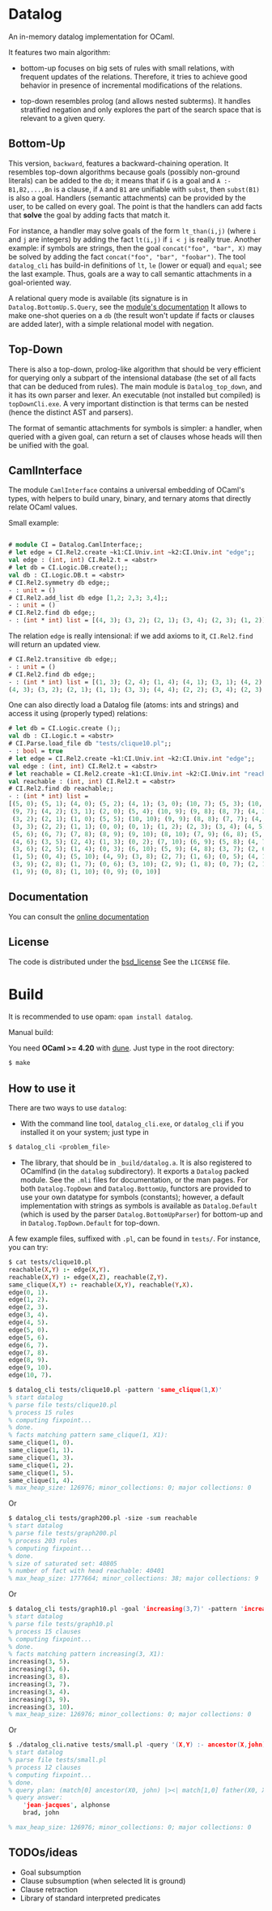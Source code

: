 # Datalog

An in-memory datalog implementation for OCaml.

It features two main algorithm:

- bottom-up focuses on big sets of rules with small relations, with frequent
  updates of the relations. Therefore, it tries to achieve good behavior in
  presence of incremental modifications of the relations.

- top-down resembles prolog (and allows nested subterms). It handles
  stratified negation and only explores the part of the search space that
  is relevant to a given query.

## Bottom-Up

This version, `backward`, features a backward-chaining operation. It resembles
top-down algorithms because goals (possibly non-ground literals) can be
added to the `db`; it means that if `G` is a goal and
`A :- B1,B2,...,Bn` is a clause,
if `A` and `B1` are unifiable with `subst`, then `subst(B1)` is also a goal.
Handlers (semantic attachments) can be provided by the user, to be called on
every goal. The point is that the handlers can add facts that **solve** the
goal by adding facts that match it.

For instance, a handler may solve goals of the form `lt_than(i,j)` (where
`i` and `j` are integers) by adding the fact `lt(i,j)` if `i < j` is
really true. Another example: if symbols are strings, then the goal
`concat("foo", "bar", X)` may be solved by adding the fact
`concat("foo", "bar", "foobar")`. The tool `datalog_cli` has build-in
definitions of `lt`, `le` (lower or equal) and `equal`; see the last example.
Thus, goals are a way to call semantic attachments in a goal-oriented way.

A relational query mode is available (its signature is in
`Datalog.BottomUp.S.Query`, see the [module's documentation](http://cedeela.fr/~simon/software/datalog/BottomUp.S.Query.html)
It allows to make one-shot queries on a `db` (the result won't update
if facts or clauses are added later), with a simple relational model
with negation.

## Top-Down

There is also a top-down, prolog-like algorithm that should be very efficient
for querying only a subpart of the intensional database (the set of all
facts that can be deduced from rules). The main module is `Datalog_top_down`,
and it has its own parser and lexer. An executable (not installed but compiled)
is `topDownCli.exe`. A very important distinction is that terms
can be nested (hence the distinct AST and parsers).

The format of semantic attachments for symbols is simpler: a handler, when
queried with a given goal, can return a set of clauses whose heads will
then be unified with the goal.

## CamlInterface

The module `CamlInterface` contains a universal embedding of OCaml's types,
with helpers to build unary, binary, and ternary atoms that directly relate
OCaml values.

Small example:

```ocaml

# module CI = Datalog.CamlInterface;;
# let edge = CI.Rel2.create ~k1:CI.Univ.int ~k2:CI.Univ.int "edge";;
val edge : (int, int) CI.Rel2.t = <abstr>
# let db = CI.Logic.DB.create();;
val db : CI.Logic.DB.t = <abstr>
# CI.Rel2.symmetry db edge;;
- : unit = ()
# CI.Rel2.add_list db edge [1,2; 2,3; 3,4];;
- : unit = ()
# CI.Rel2.find db edge;;
- : (int * int) list = [(4, 3); (3, 2); (2, 1); (3, 4); (2, 3); (1, 2)]
```

The relation `edge` is really intensional: if we add axioms to it,
`CI.Rel2.find` will return an updated view.

```ocaml
# CI.Rel2.transitive db edge;;
- : unit = ()
# CI.Rel2.find db edge;;
- : (int * int) list = [(1, 3); (2, 4); (1, 4); (4, 1); (3, 1); (4, 2);
(4, 3); (3, 2); (2, 1); (1, 1); (3, 3); (4, 4); (2, 2); (3, 4); (2, 3); (1, 2)]
```

One can also directly load a Datalog file (atoms: ints and strings) and access
it using (properly typed) relations:

```ocaml
# let db = CI.Logic.create ();;
val db : CI.Logic.t = <abstr>
# CI.Parse.load_file db "tests/clique10.pl";;
- : bool = true
# let edge = CI.Rel2.create ~k1:CI.Univ.int ~k2:CI.Univ.int "edge";;
val edge : (int, int) CI.Rel2.t = <abstr>
# let reachable = CI.Rel2.create ~k1:CI.Univ.int ~k2:CI.Univ.int "reachable";;
val reachable : (int, int) CI.Rel2.t = <abstr>
# CI.Rel2.find db reachable;;
- : (int * int) list =
[(5, 0); (5, 1); (4, 0); (5, 2); (4, 1); (3, 0); (10, 7); (5, 3); (10, 8);
 (9, 7); (4, 2); (3, 1); (2, 0); (5, 4); (10, 9); (9, 8); (8, 7); (4, 3);
 (3, 2); (2, 1); (1, 0); (5, 5); (10, 10); (9, 9); (8, 8); (7, 7); (4, 4);
 (3, 3); (2, 2); (1, 1); (0, 0); (0, 1); (1, 2); (2, 3); (3, 4); (4, 5);
 (5, 6); (6, 7); (7, 8); (8, 9); (9, 10); (8, 10); (7, 9); (6, 8); (5, 7);
 (4, 6); (3, 5); (2, 4); (1, 3); (0, 2); (7, 10); (6, 9); (5, 8); (4, 7);
 (3, 6); (2, 5); (1, 4); (0, 3); (6, 10); (5, 9); (4, 8); (3, 7); (2, 6);
 (1, 5); (0, 4); (5, 10); (4, 9); (3, 8); (2, 7); (1, 6); (0, 5); (4, 10);
 (3, 9); (2, 8); (1, 7); (0, 6); (3, 10); (2, 9); (1, 8); (0, 7); (2, 10);
 (1, 9); (0, 8); (1, 10); (0, 9); (0, 10)]
 ```

## Documentation

You can consult the [online documentation](http://cedeela.fr/~simon/software/datalog/)

## License

The code is distributed under the [bsd_license](http://opensource.org/licenses/BSD-2-Clause)
See the `LICENSE` file.

Build
=====

It is recommended to use opam: `opam install datalog`.

Manual build:

You need **OCaml >= 4.20** with [dune](https://github.com/ocaml/dune). Just type in the root directory:

```sh
$ make
```

## How to use it

There are two ways to use `datalog`:

- With the command line tool, `datalog_cli.exe`, or `datalog_cli` if you
  installed it on your system; just type in

```sh
$ datalog_cli <problem_file>
```

- The library, that should be in `_build/datalog.a`. It is also registered to
  OCamlfind (in the `datalog` subdirectory). It exports a `Datalog` packed
  module. See the `.mli` files for documentation, or the man pages.
  For both `Datalog.TopDown` and `Datalog.BottomUp`, functors are
  provided to use your own datatype for symbols (constants);
  however, a default implementation with strings as symbols is available as
  `Datalog.Default` (which is used by the parser `Datalog.BottomUpParser`)
  for bottom-up and in `Datalog.TopDown.Default` for top-down.

A few example files, suffixed with `.pl`, can be found in `tests/`. For instance, you
can try:

```prolog
$ cat tests/clique10.pl
reachable(X,Y) :- edge(X,Y).
reachable(X,Y) :- edge(X,Z), reachable(Z,Y).
same_clique(X,Y) :- reachable(X,Y), reachable(Y,X).
edge(0, 1).
edge(1, 2).
edge(2, 3).
edge(3, 4).
edge(4, 5).
edge(5, 0).
edge(5, 6).
edge(6, 7).
edge(7, 8).
edge(8, 9).
edge(9, 10).
edge(10, 7).

$ datalog_cli tests/clique10.pl -pattern 'same_clique(1,X)'
% start datalog
% parse file tests/clique10.pl
% process 15 rules
% computing fixpoint...
% done.
% facts matching pattern same_clique(1, X1):
same_clique(1, 0).
same_clique(1, 1).
same_clique(1, 3).
same_clique(1, 2).
same_clique(1, 5).
same_clique(1, 4).
% max_heap_size: 126976; minor_collections: 0; major collections: 0
```

Or

```prolog
$ datalog_cli tests/graph200.pl -size -sum reachable
% start datalog
% parse file tests/graph200.pl
% process 203 rules
% computing fixpoint...
% done.
% size of saturated set: 40805
% number of fact with head reachable: 40401
% max_heap_size: 1777664; minor_collections: 38; major collections: 9
```

Or

```prolog
$ datalog_cli tests/graph10.pl -goal 'increasing(3,7)' -pattern 'increasing(3,X)'
% start datalog
% parse file tests/graph10.pl
% process 15 clauses
% computing fixpoint...
% done.
% facts matching pattern increasing(3, X1):
increasing(3, 5).
increasing(3, 6).
increasing(3, 8).
increasing(3, 7).
increasing(3, 4).
increasing(3, 9).
increasing(3, 10).
% max_heap_size: 126976; minor_collections: 0; major collections: 0
```

Or

```prolog
$ ./datalog_cli.native tests/small.pl -query '(X,Y) :- ancestor(X,john), father(X,Y), not mother(Y,Z)'
% start datalog
% parse file tests/small.pl
% process 12 clauses
% computing fixpoint...
% done.
% query plan: (match[0] ancestor(X0, john) |><| match[1,0] father(X0, X1)) |> match[2,1] mother(X1, X2)
% query answer:
    'jean-jacques', alphonse
    brad, john

% max_heap_size: 126976; minor_collections: 0; major collections: 0
```

## TODOs/ideas

- Goal subsumption
- Clause subsumption (when selected lit is ground)
- Clause retraction
- Library of standard interpreted predicates
